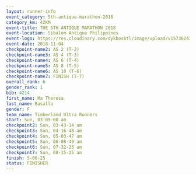 ```yaml
---
layout: runner-info 
event_category: 5th-antique-marathon-2018 
category_km: 42KM 
event-title: THE 5TH ANTIQUE MARATHON 2018 
event-location: Sibalom Antique Philippines 
event-logo: https://res.cloudinary.com/dykbosktl/image/upload/v1573624328/Logo/5th-Antique-Marathon-2018-Teaser_yficzt.jpg 
event-date: 2018-11-04 
checkpoint-name2: AS 2 (T-2) 
checkpoint-name3: AS 4 (T-3) 
checkpoint-name4: AS 6 (T-4) 
checkpoint-name5: AS 8 (T-5) 
checkpoint-name6: AS 10 (T-6) 
checkpoint-name7: FINISH (T-7) 
overall_rank: 6
gender_rank: 1
bib: 4214
first_name: Ma Theresa
last_name: Basallo
gender: F
team_name: Timberland Ultra Runners
start: Sun, 03-09-00 am
checkpoint2: Sun, 03-43-14 am
checkpoint3: Sun, 04-16-48 am
checkpoint4: Sun, 05-03-47 am
checkpoint5: Sun, 06-08-49 am
checkpoint6: Sun, 07-32-25 am
checkpoint7: Sun, 08-15-25 am
finish: 5-06-25
status: FINISHER
---
```

